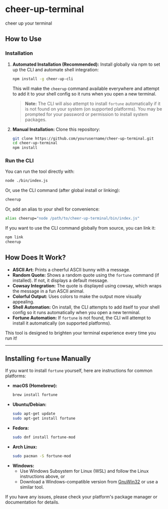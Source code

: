 # cheer-up-terminal
cheer up your terminal

## How to Use

### Installation

1. **Automated Installation (Recommended):**
   Install globally via npm to set up the CLI and automate shell integration:
   ```sh
   npm install -g cheer-up-cli
   ```
   This will make the `cheerup` command available everywhere and attempt to add it to your shell config so it runs when you open a new terminal.

   > **Note:** The CLI will also attempt to install `fortune` automatically if it is not found on your system (on supported platforms). You may be prompted for your password or permission to install system packages.

2. **Manual Installation:**
   Clone this repository:
   ```sh
   git clone https://github.com/yourusername/cheer-up-terminal.git
   cd cheer-up-terminal
   npm install
   ```

### Run the CLI

You can run the tool directly with:
```sh
node ./bin/index.js
```

Or, use the CLI command (after global install or linking):
```sh
cheerup
```

Or, add an alias to your shell for convenience:
```sh
alias cheerup="node /path/to/cheer-up-terminal/bin/index.js"
```

If you want to use the CLI command globally from source, you can link it:
```sh
npm link
cheerup
```

## How Does It Work?

- **ASCII Art:** Prints a cheerful ASCII bunny with a message.
- **Random Quote:** Shows a random quote using the `fortune` command (if installed). If not, it displays a default message.
- **Cowsay Integration:** The quote is displayed using cowsay, which wraps the message in a fun ASCII animal.
- **Colorful Output:** Uses colors to make the output more visually appealing.
- **Shell Automation:** On install, the CLI attempts to add itself to your shell config so it runs automatically when you open a new terminal.
- **Fortune Automation:** If `fortune` is not found, the CLI will attempt to install it automatically (on supported platforms).

This tool is designed to brighten your terminal experience every time you run it!

---

## Installing `fortune` Manually

If you want to install `fortune` yourself, here are instructions for common platforms:

- **macOS (Homebrew):**
  ```sh
  brew install fortune
  ```
- **Ubuntu/Debian:**
  ```sh
  sudo apt-get update
  sudo apt-get install fortune
  ```
- **Fedora:**
  ```sh
  sudo dnf install fortune-mod
  ```
- **Arch Linux:**
  ```sh
  sudo pacman -S fortune-mod
  ```
- **Windows:**
  - Use Windows Subsystem for Linux (WSL) and follow the Linux instructions above, or
  - Download a Windows-compatible version from [GnuWin32](http://gnuwin32.sourceforge.net/packages/fortune.htm) or use a similar tool.

If you have any issues, please check your platform's package manager or documentation for details.

